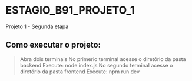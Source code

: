 # ESTAGIO_B91_PROJETO_1
Projeto 1 - Segunda etapa

## Como executar o projeto:

> Abra dois terminais
> No primerio terminal acesse o diretório da pasta backend
  > Execute: node index.js
> No segundo terminal acesse o diretório da pasta frontend
  > Execute: npm run dev


